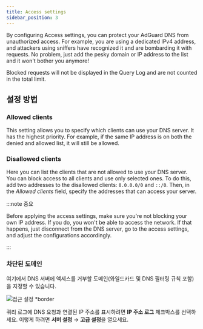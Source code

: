 ```yaml
---
title: Access settings
sidebar_position: 3
---
```


By configuring Access settings, you can protect your AdGuard DNS from unauthorized access. For example, you are using a dedicated IPv4 address, and attackers using sniffers have recognized it and are bombarding it with requests. No problem, just add the pesky domain or IP address to the list and it won't bother you anymore!

Blocked requests will not be displayed in the Query Log and are not counted in the total limit.

## 설정 방법

### Allowed clients

This setting allows you to specify which clients can use your DNS server. It has the highest priority. For example, if the same IP address is on both the denied and allowed list, it will still be allowed.

### Disallowed clients

Here you can list the clients that are not allowed to use your DNS server. You can block access to all clients and use only selected ones. To do this, add two addresses to the disallowed clients: `0.0.0.0/0` and `::/0`. Then, in the _Allowed clients_ field, specify the addresses that can access your server.

:::note 중요

Before applying the access settings, make sure you're not blocking your own IP address. If you do, you won't be able to access the network. If that happens, just disconnect from the DNS server, go to the access settings, and adjust the configurations accordingly.

:::

### 차단된 도메인

여기에서 DNS 서버에 액세스를 거부할 도메인(와일드카드 및 DNS 필터링 규칙 포함)을 지정할 수 있습니다.

![접근 설정 \*border](https://cdn.adtidy.org/content/release_notes/dns/v2-5/AS-ko.png)

쿼리 로그에 DNS 요청과 연결된 IP 주소를 표시하려면 **IP 주소 로그** 체크박스를 선택하세요. 이렇게 하려면 **서버 설정** → **고급 설정**을 열으세요.
